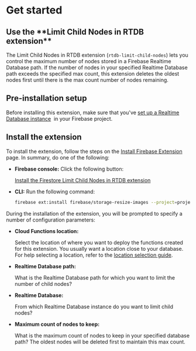 # Get started

## Use the \***\*Limit Child Nodes in RTDB extension\*\***

The Limit Child Nodes in RTDB extension (`rtdb-limit-child-nodes`) lets you control the maximum number of nodes stored in a Firebase Realtime Database path. If the number of nodes in your specified Realtime Database path exceeds the specified max count, this extension deletes the oldest nodes first until there is the max count number of nodes remaining.

## Pre-installation setup

Before installing this extension, make sure that you've [set up a Realtime Database instance](https://firebase.google.com/docs/database)
 in your Firebase project.

## **Install the extension**

To install the extension, follow the steps on the [Install Firebase Extension](https://firebase.google.com/docs/extensions/install-extensions) page. In summary, do one of the following:

- **Firebase console:** Click the following button:

  [Install the Firestore Limit Child Nodes in RTDB extensio](https://console.firebase.google.com/project/_/extensions/install?ref=firebase%2Frtdb-limit-child-nodes)[n](https://console.firebase.google.com/project/_/extensions/install?ref=firebase%2Ffirestore-bigquery-export)

- **CLI:** Run the following command:

  ```bash
  firebase ext:install firebase/storage-resize-images --project=projectId-or-alias
  ```

During the installation of the extension, you will be prompted to specify a number of configuration parameters:

- **Cloud Functions location:**

  Select the location of where you want to deploy the functions created for this extension. You usually want a location close to your database. For help selecting a location, refer to the [location selection guide](https://firebase.google.com/docs/functions/locations).

- **Realtime Database path:**

  What is the Realtime Database path for which you want to limit the number of child nodes?

- **Realtime Database:**

  From which Realtime Database instance do you want to limit child nodes?

- **Maximum count of nodes to keep:**

  What is the maximum count of nodes to keep in your specified database path? The oldest nodes will be deleted first to maintain this max count.
